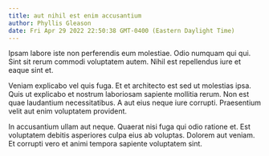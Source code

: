 ```yaml
---
title: aut nihil est enim accusantium
author: Phyllis Gleason
date: Fri Apr 29 2022 22:50:38 GMT-0400 (Eastern Daylight Time)
---
```

Ipsam labore iste non perferendis eum molestiae. Odio numquam qui qui. Sint sit rerum commodi voluptatem autem. Nihil est repellendus iure et eaque sint et.

 Veniam explicabo vel quis fuga. Et et architecto est sed ut molestias ipsa. Quis ut explicabo et nostrum laboriosam sapiente mollitia rerum. Non est quae laudantium necessitatibus. A aut eius neque iure corrupti. Praesentium velit aut enim voluptatem provident.

 In accusantium ullam aut neque. Quaerat nisi fuga qui odio ratione et. Est voluptatem debitis asperiores culpa eius ab voluptas. Dolorem aut veniam. Et corrupti vero et animi tempora sapiente voluptatem sint.